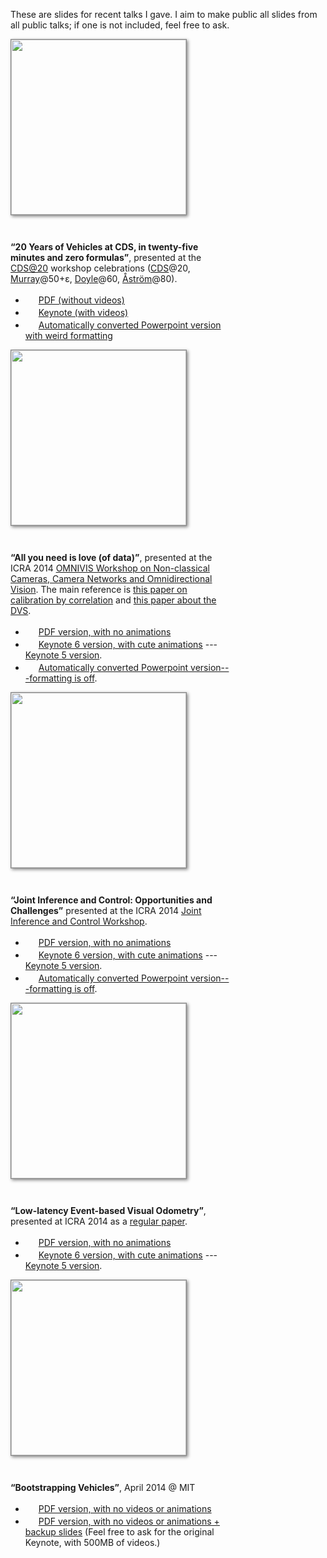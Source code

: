 
<style type='text/css'>
    img.slides-keynote{
        border:0; margin-bottom:-3px; height: 17px;
    }
    img.slides-ppt {
        border:0; margin-bottom:-3px; height: 17px;
    }
    img.slides-pdf {
        border:0; margin-bottom:-3px; height: 17px;
    }
    div.cover {
        float: left;
        clear: left;
        display: block; 
        margin-right: 2em; 
        padding-right: 1em;
        margin-bottom: 3em;
    }
    div.cover img {
        width: 20em; 
        border: solid 1px #888888;
        box-shadow: 2px 2px 5px #888888;
    }
    div.talk { 
        /*border: solid 1px black;*/
        padding: 0; margin: 0;
        float: left; display: block;
        width: 25em;
        margin-right: -10em;
    }
    div.talk ul {margin-top: 1em;}
</style>

These are slides for recent talks I gave. I aim to make public 
all slides from all public talks; 
if one is not included, feel free to ask. 
<!-- 
I use Keynote to make slides; the PowerPoint version I give is automatically converted and usually the 
formatting is way off. -->

<div class='cover'>
    <img class='cover' 
         src='http://censi.mit.edu/pub/research/201408-CDS20/cover.png'/>
</div>

<div class='talk'>
    <strong>&ldquo;20 Years of Vehicles at CDS, in twenty-five minutes and zero formulas&rdquo;</strong>, presented at 
    the <a href="http://cds20.caltech.edu/">CDS@20</a> workshop celebrations 
    (<a href="http://www.cds.caltech.edu/">CDS</A>@20, <a href="http://www.cds.caltech.edu/~murray/">Murray</a>@50+&epsilon;,  <a href="http://www.cds.caltech.edu/~doyle/">Doyle</a>@60, 
    <a href="http://www.control.lth.se/Staff/KarlJohanAstrom.html">Åström</a>@80).
    <ul>
        <li>
            <img class="slides-pdf" src='/media/pdf.gif'/>
            <a href="http://censi.mit.edu/pub/research/201408-CDS20/20%20Years%20of%20Vehicles%20(converted%20to%20pdf,%20with%20animations).pdf">PDF (without videos)</a></li>
        </li>
        <li>
            <img class="slides-keynote" src='/media/keynote.gif'/>
            <a href="http://censi.mit.edu/pub/research/201408-CDS20/20%20Years%20of%20Vehicles%20-%20Keynote%20master.key.zip">Keynote (with videos)</a>
        </li>
        <li>
             <img class="slides-ppt" src='/media/slides-ppt.gif'/>
             <a href="http://censi.mit.edu/pub/research/201408-CDS20/20%20Years%20of%20Vehicles%20(converted%20to%20PowerPoint).pptx">Automatically converted Powerpoint version with weird formatting</a>
        </li>            
    </ul>
</div>

<div class='cover'>
    <img class='cover' src='http://purl.org/censi/research/2014-icra14-ws-omnivis-love/cover.png'/>
</div>

<div class='talk'>
    <strong>&ldquo;All you need is love (of data)&rdquo;</strong>,
            presented at the ICRA 2014 <a href="https://fling.seas.upenn.edu/~luispuig/wiki/OMNIVIS/">OMNIVIS Workshop
             on Non-classical Cameras, Camera Networks and Omnidirectional Vision</a>. The main reference is 
             <a href="http://purl.org/censi/2012/camera_calibration">
                this paper on calibration by correlation</a> and 
             <a href="http://purl.org/censi/2013/dvsd">this paper about the DVS</a>.
    <ul>
    <li> <img class="slides-pdf" src='/media/pdf.gif'/>
          <a href="http://purl.org/censi/research/2014-icra14-ws-omnivis-love/2014-icra14-ws-omnivis-love.pdf">PDF version, with no animations</a></li>
    <li> <img class="slides-keynote" src='/media/keynote.gif'/>
         <a href="http://purl.org/censi/research/2014-icra14-ws-omnivis-love/2014-icra14-ws-omnivis-love.key.zip">Keynote 6 version, with cute animations</a> --- 
         <a href="http://purl.org/censi/research/2014-icra14-ws-omnivis-love/2014-icra14-ws-omnivis-love.k5.key">Keynote 5 version</a>. </li>
    <li> <img class="slides-ppt" src='/media/slides-ppt.gif'/>
        <a href="http://purl.org/censi/research/2014-icra14-ws-omnivis-love/2014-icra14-ws-omnivis-love.pptx">Automatically converted Powerpoint version---formatting is off</a>. 
    </li>
    </ul>
</div>

<div class='cover'>
    <img class='cover' src='http://purl.org/censi/research/2014-icra14-ws-jointinference/cover.png'/>
</div>

<div class='talk'>
        <strong>&ldquo;Joint Inference and Control: Opportunities and Challenges&rdquo;</strong> presented at the ICRA 2014
        <a href="http://kodlab.seas.upenn.edu/Main/WorkshopICRA2014">
            Joint Inference and Control Workshop</a>.
    <ul>
    <li> <img class="slides-pdf" src='/media/pdf.gif'/>
          <a href="http://purl.org/censi/research/2014-icra14-ws-jointinference/201405-jointinference.pdf">PDF version, with no animations</a></li>
    <li> <img class="slides-keynote" src='/media/keynote.gif'/>
         <a href="http://purl.org/censi/research/2014-icra14-ws-jointinference/201405-jointinference.key.zip">Keynote 6 version, with cute animations</a> --- 
         <a href="http://purl.org/censi/research/2014-icra14-ws-jointinference/201405-jointinference.k5.key">Keynote 5 version</a>. </li>
    <li> <img class="slides-ppt" src='/media/slides-ppt.gif'/>
        <a href="http://purl.org/censi/research/2014-icra14-ws-jointinference/201405-jointinference.pptx">Automatically converted Powerpoint version---formatting is off</a>. 
    </li>
    </ul>
</div>

<div class='cover'>
    <img class='cover' 
        src='http://purl.org/censi/research/2013-dvsd/201405-icra15-dvsd.png'/>
</div>

<div class='talk'> 
    <strong>&ldquo;Low-latency Event-based Visual Odometry&rdquo;</strong>,
    presented at ICRA 2014 as a 
    <a href="http://purl.org/censi/2013/dvsd">regular paper</a>. 
         <ul>
<li> <img class="slides-pdf" src='/media/pdf.gif'/>
      <a href="http://purl.org/censi/research/2013-dvsd/201405-icra15-dvsd.pdf">PDF version, with no animations</a></li>
<li> <img class="slides-keynote" src='/media/keynote.gif'/>
     <a href="http://purl.org/censi/research/2013-dvsd/201405-icra15-dvsd.key.zip">Keynote 6 version, with cute animations</a> --- 
     <a href="http://purl.org/censi/research/2013-dvsd/201405-icra15-dvsd.k5.key">Keynote 5 version</a>. </li>
 </ul>
</div>

<div class='cover'>
    <img class='cover' src='http://purl.org/censi/research/201404-censi-bootstrapping-vehicles.png'/>
</div>

<div class='talk'> 
    <strong>&ldquo;Bootstrapping Vehicles&rdquo;</strong>, April 2014 @ MIT
    <ul>
    <li> <img class="slides-pdf" src='/media/pdf.gif'/> <a href="http://purl.org/censi/research/201404-censi-bootstrapping-vehicles.pdf">PDF version, with no videos or animations</a></li>
    <li> <img class="slides-pdf" src='/media/pdf.gif'/> <a href="http://purl.org/censi/research/201404-censi-bootstrapping-vehicles-backup.pdf">PDF version, with no videos or animations + backup slides</a> 
    (Feel free to ask for the original Keynote, with 500MB of videos.)</li>
    </ul>
</div>
